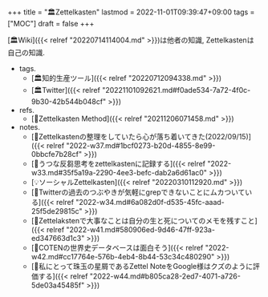 +++
title = "🏛Zettelkasten"
lastmod = 2022-11-01T09:39:47+09:00
tags = ["MOC"]
draft = false
+++

[🏛Wiki]({{< relref "20220714114004.md" >}})は他者の知識, Zettelkastenは自己の知識.

-   tags.
    -   [🏛知的生産ツール]({{< relref "20220712094338.md" >}})
    -   [🏛Twitter]({{< relref "20221101092621.md#f0ade534-7a72-4f0c-9b30-42b544b048cf" >}})
-   refs.
    -   [📝Zettelkasten Method]({{< relref "20211206071458.md" >}})
-   notes.
    -   [💭Zettelkastenの整理をしていたら心が落ち着いてきた(2022/09/15)]({{< relref "2022-w37.md#1bcf0273-b20d-4855-8e99-0bbcfe7b28cf" >}})
    -   [💭うつな反芻思考をzettelkastenに記録する]({{< relref "2022-w33.md#35f5a19a-2290-4ee3-befc-dab2a6d61ac0" >}})
    -   [💡ソーシャルZettelkasten]({{< relref "20220310112920.md" >}})
    -   [💭Twitterの過去のつぶやきが気軽にgrepできないことにムカついている]({{< relref "2022-w34.md#6a082d0f-d535-45fc-aaad-25f5de29815c" >}})
    -   [💭Zettelakstenで大事なことは自分の生と死についてのメモを残すこと]({{< relref "2022-w41.md#580906ed-9d46-47ff-923a-ed347663d1c3" >}})
    -   [💭COTENの世界史データベースは面白そう]({{< relref "2022-w42.md#cc17764e-576b-4eb4-8b44-53c34c480290" >}})
    -   [💭私にとって珠玉の星屑であるZettel NoteをGoogle様はクズのように評価する]({{< relref "2022-w44.md#b805ca28-2ed7-4071-a726-5de03a45485f" >}})
